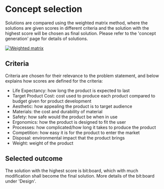 # Concept selection
Solutions are compared using the weighted matrix method, where the solutions are given scores in different criteria and the solution with the highest score will be chosen as final solution. Please refer to the 'concept generation' page for details of solutions.

[![Weighted matrix](https://github.com/bit-board/bitboard-docs/raw/master/images/selection.jpg)](https://github.com/bit-board/bitboard-docs/raw/master/images/selection.jpg)

## Criteria
Criteria are chosen for their relevance to the problem statement, and below explains how scores are defined for the criteria:
* Life Expectancy: how long the product is expected to last
* Target Product Cost: cost used to produce each product compared to budget given for product development
* Aesthetic: how appealing the product is to target audience
* Materials: the cost and durability of material
* Safety: how safe would the product be when in use
* Ergonomics: how the product is designed to fit the user
* Processes: how complicated/how long it takes to produce the product
* Competition: how easy it is for the product to enter the market
* Disposal: environmental impact that the product brings
* Weight: weight of the product

## Selected outcome
The solution with the highest score is bit:board, which with much modification shall become the final solution. More details of the bit:board under 'Design'.
